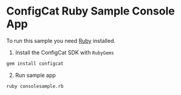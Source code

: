 # ConfigCat Ruby Sample Console App

To run this sample you need [Ruby](https://www.ruby-lang.org) installed.

1. Install the ConfigCat SDK with `RubyGems`
```bash
gem install configcat
```
2. Run sample app
```bash
ruby consolesample.rb
```

